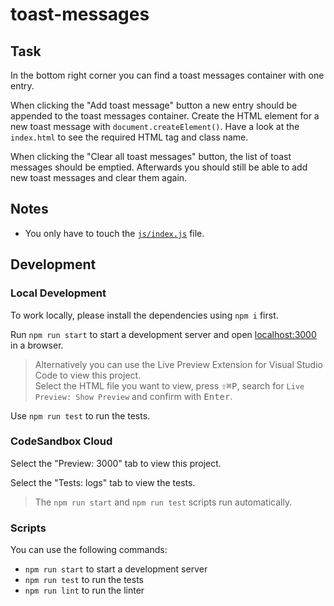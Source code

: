 # toast-messages

## Task

In the bottom right corner you can find a toast messages container with one entry.

When clicking the "Add toast message" button a new entry should be appended to the toast messages container. Create the HTML element for a new toast message with `document.createElement()`. Have a look at the `index.html` to see the required HTML tag and class name.

When clicking the "Clear all toast messages" button, the list of toast messages should be emptied. Afterwards you should still be able to add new toast messages and clear them again.

## Notes

- You only have to touch the [`js/index.js`](./js/index.js) file.

## Development

### Local Development

To work locally, please install the dependencies using `npm i` first.

Run `npm run start` to start a development server and open [localhost:3000](http://localhost:3000) in a browser.

> Alternatively you can use the Live Preview Extension for Visual Studio Code to view this project.  
> Select the HTML file you want to view, press <kbd>⇧</kbd><kbd>⌘</kbd><kbd>P</kbd>, search for `Live Preview: Show Preview` and confirm with <kbd>Enter</kbd>.

Use `npm run test` to run the tests.

### CodeSandbox Cloud

Select the "Preview: 3000" tab to view this project.

Select the "Tests: logs" tab to view the tests.

> The `npm run start` and `npm run test` scripts run automatically.

### Scripts

You can use the following commands:

- `npm run start` to start a development server
- `npm run test` to run the tests
- `npm run lint` to run the linter
